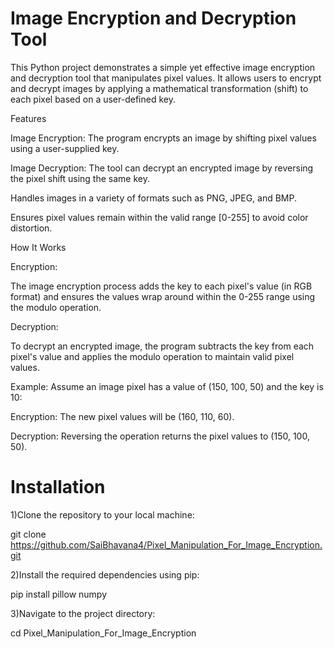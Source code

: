# Image Encryption and Decryption Tool

This Python project demonstrates a simple yet effective image encryption and decryption tool that manipulates pixel values. It allows users to encrypt and decrypt images by applying a mathematical transformation (shift) to each pixel based on a user-defined key.

Features

Image Encryption: The program encrypts an image by shifting pixel values using a user-supplied key.

Image Decryption: The tool can decrypt an encrypted image by reversing the pixel shift using the same key.

Handles images in a variety of formats such as PNG, JPEG, and BMP.

Ensures pixel values remain within the valid range [0-255] to avoid color distortion.

How It Works

Encryption:

The image encryption process adds the key to each pixel's value (in RGB format) and ensures the values wrap around within the 0-255 range using the modulo operation.

Decryption:

To decrypt an encrypted image, the program subtracts the key from each pixel's value and applies the modulo operation to maintain valid pixel values.

Example:
Assume an image pixel has a value of (150, 100, 50) and the key is 10:

Encryption: The new pixel values will be (160, 110, 60).

Decryption: Reversing the operation returns the pixel values to (150, 100, 50).

# Installation

1)Clone the repository to your local machine:

git clone https://github.com/SaiBhavana4/Pixel_Manipulation_For_Image_Encryption.git

2)Install the required dependencies using pip:

pip install pillow numpy

3)Navigate to the project directory:

cd Pixel_Manipulation_For_Image_Encryption
